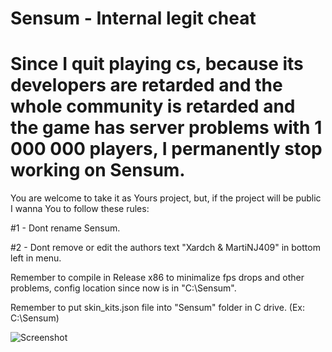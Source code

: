 # Sensum - Internal legit cheat

# Since I quit playing cs, because its developers are retarded and the whole community is retarded and the game has server problems with 1 000 000 players, I permanently stop working on Sensum.

You are welcome to take it as Yours project, but, if the project will be public I wanna You to follow these rules:

#1 - Dont rename Sensum.

#2 - Dont remove or edit the authors text "Xardch & MartiNJ409" in bottom left in menu.


Remember to compile in Release x86 to minimalize fps drops and other problems, config location since now is in "C:\\Sensum".

Remember to put skin_kits.json file into "Sensum" folder in C drive. (Ex: C:\\Sensum)

![Screenshot](https://i.imgur.com/kEH7rpT.png)




